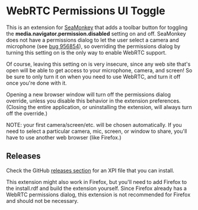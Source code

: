 WebRTC Permissions UI Toggle
============================

This is an extension for [SeaMonkey](http://www.seamonkey-project.org/) that
adds a toolbar button for toggling the **media.navigator.permission.disabled**
setting on and off. SeaMonkey does not have a permissions dialog to let the
user select a camera and microphone (see
[bug 956854](https://bugzilla.mozilla.org/show_bug.cgi?id=956854)), so
overriding the permissions dialog by turning this setting on is the only way
to enable WebRTC support.

Of course, leaving this setting on is very insecure, since any web site
that's open will be able to get access to your microphone, camera, and screen!
So be sure to only turn it on when you need to use WebRTC, and turn it off
once you're done with it.

Opening a new browser window will turn off the permissions dialog override,
unless you disable this behavior in the extension preferences. (Closing the
entire application, or uninstalling the extension, will always turn off the
override.)

NOTE: your first camera/screen/etc. will be chosen automatically. If you
need to select a particular camera, mic, screen, or window to share, you'll
have to use another web browser (like Firefox.)

Releases
--------

Check the GitHub [releases section](https://github.com/IsaacSchemm/webrtc-permissions-ui-toggle/releases)
for an XPI file that you can install.

This extension might also work in Firefox, but you'll need to add Firefox to
the install.rdf and build the extension yourself. Since Firefox already has a
WebRTC permissions dialog, this extension is not recommended for Firefox and
should not be necessary.
